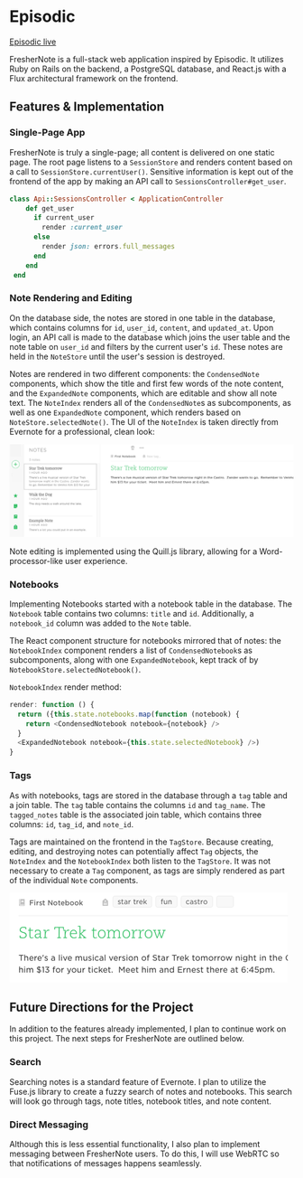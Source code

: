 # Episodic

[Episodic live][heroku]

[heroku]: http://aa-episodic.herokuapp.com

FresherNote is a full-stack web application inspired by Episodic.  It utilizes Ruby on Rails on the backend, a PostgreSQL database, and React.js with a Flux architectural framework on the frontend.  

## Features & Implementation



### Single-Page App

FresherNote is truly a single-page; all content is delivered on one static page.  The root page listens to a `SessionStore` and renders content based on a call to `SessionStore.currentUser()`.  Sensitive information is kept out of the frontend of the app by making an API call to `SessionsController#get_user`.

```ruby
class Api::SessionsController < ApplicationController
    def get_user
      if current_user
        render :current_user
      else
        render json: errors.full_messages
      end
    end
 end
  ```

### Note Rendering and Editing

  On the database side, the notes are stored in one table in the database, which contains columns for `id`, `user_id`, `content`, and `updated_at`.  Upon login, an API call is made to the database which joins the user table and the note table on `user_id` and filters by the current user's `id`.  These notes are held in the `NoteStore` until the user's session is destroyed.  

  Notes are rendered in two different components: the `CondensedNote` components, which show the title and first few words of the note content, and the `ExpandedNote` components, which are editable and show all note text.  The `NoteIndex` renders all of the `CondensedNote`s as subcomponents, as well as one `ExpandedNote` component, which renders based on `NoteStore.selectedNote()`. The UI of the `NoteIndex` is taken directly from Evernote for a professional, clean look:  

![image of notebook index](noteIndex.png)

Note editing is implemented using the Quill.js library, allowing for a Word-processor-like user experience.

### Notebooks

Implementing Notebooks started with a notebook table in the database.  The `Notebook` table contains two columns: `title` and `id`.  Additionally, a `notebook_id` column was added to the `Note` table.  

The React component structure for notebooks mirrored that of notes: the `NotebookIndex` component renders a list of `CondensedNotebook`s as subcomponents, along with one `ExpandedNotebook`, kept track of by `NotebookStore.selectedNotebook()`.  

`NotebookIndex` render method:

```javascript
render: function () {
  return ({this.state.notebooks.map(function (notebook) {
    return <CondensedNotebook notebook={notebook} />
  }
  <ExpandedNotebook notebook={this.state.selectedNotebook} />)
}
```

### Tags

As with notebooks, tags are stored in the database through a `tag` table and a join table.  The `tag` table contains the columns `id` and `tag_name`.  The `tagged_notes` table is the associated join table, which contains three columns: `id`, `tag_id`, and `note_id`.  

Tags are maintained on the frontend in the `TagStore`.  Because creating, editing, and destroying notes can potentially affect `Tag` objects, the `NoteIndex` and the `NotebookIndex` both listen to the `TagStore`.  It was not necessary to create a `Tag` component, as tags are simply rendered as part of the individual `Note` components.  

![tag screenshot](tagScreenshot.png)

## Future Directions for the Project

In addition to the features already implemented, I plan to continue work on this project.  The next steps for FresherNote are outlined below.

### Search

Searching notes is a standard feature of Evernote.  I plan to utilize the Fuse.js library to create a fuzzy search of notes and notebooks.  This search will look go through tags, note titles, notebook titles, and note content.  

### Direct Messaging

Although this is less essential functionality, I also plan to implement messaging between FresherNote users.  To do this, I will use WebRTC so that notifications of messages happens seamlessly.  
